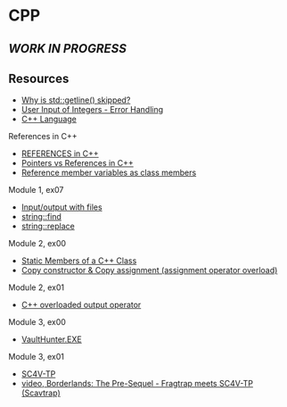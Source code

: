 # CPP
## ***WORK IN PROGRESS***

## Resources
- [Why is std::getline() skipped?](https://stackoverflow.com/questions/25074624/why-is-stdgetline-skipped?noredirect=1&lq=1)
- [User Input of Integers - Error Handling](https://stackoverflow.com/questions/1283302/user-input-of-integers-error-handling)
- [C++ Language](https://www.cplusplus.com/doc/tutorial/)

References in C++
- [REFERENCES in C++](https://www.youtube.com/watch?v=IzoFn3dfsPA)
- [Pointers vs References in C++](https://www.geeksforgeeks.org/pointers-vs-references-cpp/)
- [Reference member variables as class members](https://stackoverflow.com/questions/12387239/reference-member-variables-as-class-members)

Module 1, ex07
- [Input/output with files](https://www.cplusplus.com/doc/tutorial/files/)
- [string::find](http://www.cplusplus.com/reference/string/string/find/)
- [string::replace](http://www.cplusplus.com/reference/string/string/replace/)

Module 2, ex00
- [Static Members of a C++ Class](https://www.tutorialspoint.com/cplusplus/cpp_static_members.htm#:~:text=When%20we%20declare%20a%20member,no%20other%20initialization%20is%20present.)
- [Copy constructor & Copy assignment (assignment operator overload)](http://www.cplusplus.com/doc/tutorial/classes2/)

Module 2, ex01
- [C++ overloaded output operator](https://stackoverflow.com/questions/14923987/c-overloaded-output-operator)

Module 3, ex00
- [VaultHunter.EXE](https://borderlands.fandom.com/wiki/VaultHunter.EXE?li_source=LI&li_medium=wikia-rail)

Module 3, ex01
- [SC4V-TP](https://borderlands.fandom.com/wiki/SC4V-TP)
- [video, Borderlands: The Pre-Sequel - Fragtrap meets SC4V-TP (Scavtrap)](https://www.youtube.com/watch?v=67IvxfjAGNM)